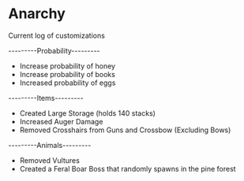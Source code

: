 # Anarchy
Current log of customizations

---------Probability---------
+ Increase probability of honey
+ Increase probability of books
+ Increased probability of eggs

---------Items---------
+ Created Large Storage (holds 140 stacks)
+ Increased Auger Damage
+ Removed Crosshairs from Guns and Crossbow (Excluding Bows)

---------Animals---------
+ Removed Vultures
+ Created a Feral Boar Boss that randomly spawns in the pine forest
